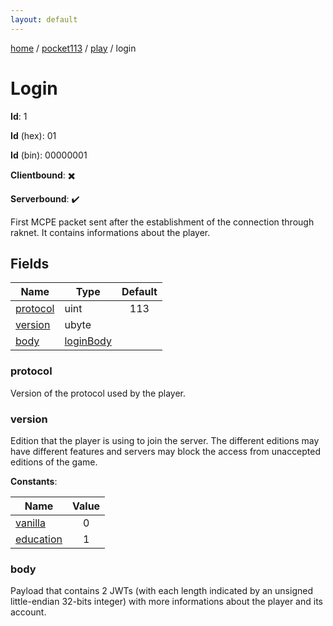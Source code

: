 ```yaml
---
layout: default
---
```


[home](/)  /  [pocket113](/protocol/pocket113)  /  [play](/protocol/pocket113/play)  /  login

# Login

**Id**: 1

**Id** (hex): 01

**Id** (bin): 00000001

**Clientbound**: ✖️

**Serverbound**: ✔️

First MCPE packet sent after the establishment of the connection through raknet. It contains informations about the player.

## Fields

Name | Type | Default
---|---|:---:
[protocol](#protocol) | uint | 113
[version](#version) | ubyte | 
[body](#body) | [loginBody](/protocol/pocket113/types/login-body) | 

### protocol

Version of the protocol used by the player.

### version

Edition that the player is using to join the server. The different editions may have different features and servers may block the access from unaccepted editions of the game.

**Constants**:

Name | Value
---|:---:
[vanilla](version_vanilla) | 0
[education](version_education) | 1

### body

Payload that contains 2 JWTs (with each length indicated by an unsigned little-endian 32-bits integer) with more informations about the player and its account.

